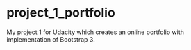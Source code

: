 # project_1_portfolio
My project 1 for Udacity which creates an online portfolio with implementation of Bootstrap 3.
